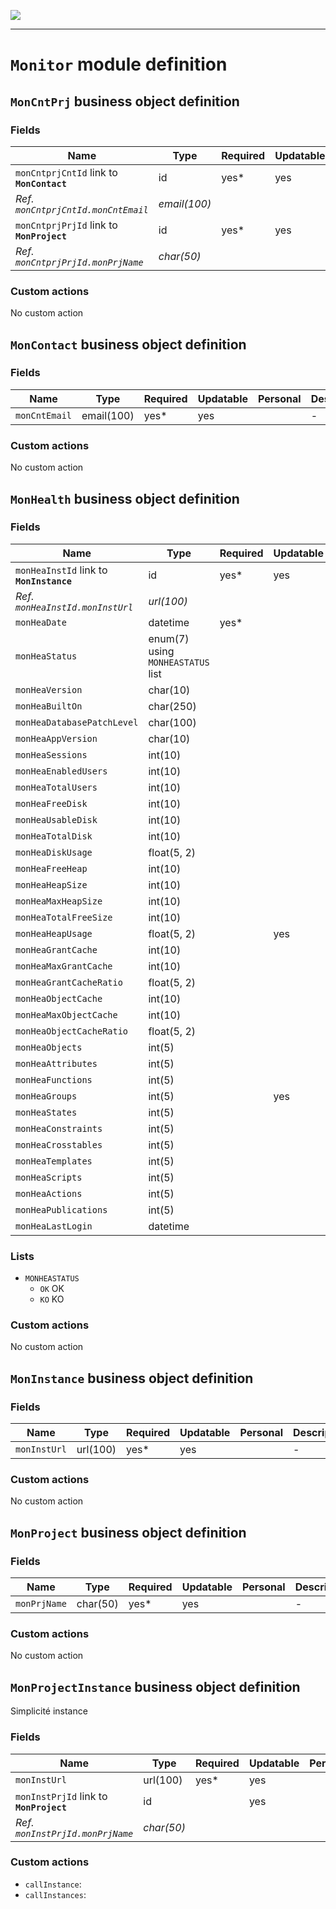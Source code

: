 <!--
 ___ _            _ _    _ _    __
/ __(_)_ __  _ __| (_)__(_) |_ /_/
\__ \ | '  \| '_ \ | / _| |  _/ -_)
|___/_|_|_|_| .__/_|_\__|_|\__\___|
            |_| 
-->
![](https://docs.simplicite.io//logos/logo250.png)
* * *

`Monitor` module definition
===========================



`MonCntPrj` business object definition
--------------------------------------



### Fields

| Name                                                         | Type                                     | Required | Updatable | Personal | Description                                                                      | 
| ------------------------------------------------------------ | ---------------------------------------- | -------- | --------- | -------- | -------------------------------------------------------------------------------- |
| `monCntprjCntId` link to **`MonContact`**                    | id                                       | yes*     | yes       |          | -                                                                                |
| _Ref. `monCntprjCntId.monCntEmail`_                          | _email(100)_                             |          |           |          | -                                                                                |
| `monCntprjPrjId` link to **`MonProject`**                    | id                                       | yes*     | yes       |          | -                                                                                |
| _Ref. `monCntprjPrjId.monPrjName`_                           | _char(50)_                               |          |           |          | -                                                                                |

### Custom actions

No custom action

`MonContact` business object definition
---------------------------------------



### Fields

| Name                                                         | Type                                     | Required | Updatable | Personal | Description                                                                      | 
| ------------------------------------------------------------ | ---------------------------------------- | -------- | --------- | -------- | -------------------------------------------------------------------------------- |
| `monCntEmail`                                                | email(100)                               | yes*     | yes       |          | -                                                                                |

### Custom actions

No custom action

`MonHealth` business object definition
--------------------------------------



### Fields

| Name                                                         | Type                                     | Required | Updatable | Personal | Description                                                                      | 
| ------------------------------------------------------------ | ---------------------------------------- | -------- | --------- | -------- | -------------------------------------------------------------------------------- |
| `monHeaInstId` link to **`MonInstance`**                     | id                                       | yes*     | yes       |          | -                                                                                |
| _Ref. `monHeaInstId.monInstUrl`_                             | _url(100)_                               |          |           |          | -                                                                                |
| `monHeaDate`                                                 | datetime                                 | yes*     |           |          | -                                                                                |
| `monHeaStatus`                                               | enum(7) using `MONHEASTATUS` list        |          |           |          | -                                                                                |
| `monHeaVersion`                                              | char(10)                                 |          |           |          | -                                                                                |
| `monHeaBuiltOn`                                              | char(250)                                |          |           |          | -                                                                                |
| `monHeaDatabasePatchLevel`                                   | char(100)                                |          |           |          | -                                                                                |
| `monHeaAppVersion`                                           | char(10)                                 |          |           |          | -                                                                                |
| `monHeaSessions`                                             | int(10)                                  |          |           |          | -                                                                                |
| `monHeaEnabledUsers`                                         | int(10)                                  |          |           |          | -                                                                                |
| `monHeaTotalUsers`                                           | int(10)                                  |          |           |          | -                                                                                |
| `monHeaFreeDisk`                                             | int(10)                                  |          |           |          | -                                                                                |
| `monHeaUsableDisk`                                           | int(10)                                  |          |           |          | -                                                                                |
| `monHeaTotalDisk`                                            | int(10)                                  |          |           |          | -                                                                                |
| `monHeaDiskUsage`                                            | float(5, 2)                              |          |           |          | -                                                                                |
| `monHeaFreeHeap`                                             | int(10)                                  |          |           |          | -                                                                                |
| `monHeaHeapSize`                                             | int(10)                                  |          |           |          | -                                                                                |
| `monHeaMaxHeapSize`                                          | int(10)                                  |          |           |          | -                                                                                |
| `monHeaTotalFreeSize`                                        | int(10)                                  |          |           |          | -                                                                                |
| `monHeaHeapUsage`                                            | float(5, 2)                              |          | yes       |          | -                                                                                |
| `monHeaGrantCache`                                           | int(10)                                  |          |           |          | -                                                                                |
| `monHeaMaxGrantCache`                                        | int(10)                                  |          |           |          | -                                                                                |
| `monHeaGrantCacheRatio`                                      | float(5, 2)                              |          |           |          | -                                                                                |
| `monHeaObjectCache`                                          | int(10)                                  |          |           |          | -                                                                                |
| `monHeaMaxObjectCache`                                       | int(10)                                  |          |           |          | -                                                                                |
| `monHeaObjectCacheRatio`                                     | float(5, 2)                              |          |           |          | -                                                                                |
| `monHeaObjects`                                              | int(5)                                   |          |           |          | -                                                                                |
| `monHeaAttributes`                                           | int(5)                                   |          |           |          | -                                                                                |
| `monHeaFunctions`                                            | int(5)                                   |          |           |          | -                                                                                |
| `monHeaGroups`                                               | int(5)                                   |          | yes       |          | -                                                                                |
| `monHeaStates`                                               | int(5)                                   |          |           |          | -                                                                                |
| `monHeaConstraints`                                          | int(5)                                   |          |           |          | -                                                                                |
| `monHeaCrosstables`                                          | int(5)                                   |          |           |          | -                                                                                |
| `monHeaTemplates`                                            | int(5)                                   |          |           |          | -                                                                                |
| `monHeaScripts`                                              | int(5)                                   |          |           |          | -                                                                                |
| `monHeaActions`                                              | int(5)                                   |          |           |          | -                                                                                |
| `monHeaPublications`                                         | int(5)                                   |          |           |          | -                                                                                |
| `monHeaLastLogin`                                            | datetime                                 |          |           |          | -                                                                                |

### Lists

* `MONHEASTATUS`
    - `OK` OK
    - `KO` KO

### Custom actions

No custom action

`MonInstance` business object definition
----------------------------------------



### Fields

| Name                                                         | Type                                     | Required | Updatable | Personal | Description                                                                      | 
| ------------------------------------------------------------ | ---------------------------------------- | -------- | --------- | -------- | -------------------------------------------------------------------------------- |
| `monInstUrl`                                                 | url(100)                                 | yes*     | yes       |          | -                                                                                |

### Custom actions

No custom action

`MonProject` business object definition
---------------------------------------



### Fields

| Name                                                         | Type                                     | Required | Updatable | Personal | Description                                                                      | 
| ------------------------------------------------------------ | ---------------------------------------- | -------- | --------- | -------- | -------------------------------------------------------------------------------- |
| `monPrjName`                                                 | char(50)                                 | yes*     | yes       |          | -                                                                                |

### Custom actions

No custom action

`MonProjectInstance` business object definition
-----------------------------------------------

Simplicité instance

### Fields

| Name                                                         | Type                                     | Required | Updatable | Personal | Description                                                                      | 
| ------------------------------------------------------------ | ---------------------------------------- | -------- | --------- | -------- | -------------------------------------------------------------------------------- |
| `monInstUrl`                                                 | url(100)                                 | yes*     | yes       |          | -                                                                                |
| `monInstPrjId` link to **`MonProject`**                      | id                                       |          | yes       |          | -                                                                                |
| _Ref. `monInstPrjId.monPrjName`_                             | _char(50)_                               |          |           |          | -                                                                                |

### Custom actions

* `callInstance`: 
* `callInstances`: 

